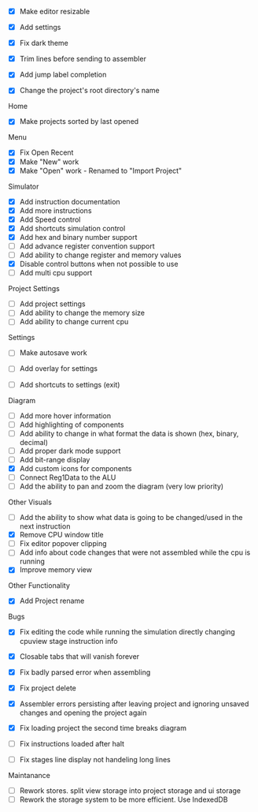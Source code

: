 - [x] Make editor resizable
- [x] Add settings
- [x] Fix dark theme
- [x] Trim lines before sending to assembler
- [x] Add jump label completion



- [x] Change the project's root directory's name

Home
- [x] Make projects sorted by last opened


Menu
- [x] Fix Open Recent
- [x] Make "New" work
- [x] Make "Open" work - Renamed to "Import Project"

Simulator
- [x] Add instruction documentation
- [x] Add more instructions
- [x] Add Speed control
- [x] Add shortcuts simulation control
- [x] Add hex and binary number support
- [ ] Add advance register convention support
- [ ] Add ability to change register and memory values
- [x] Disable control buttons when not possible to use
- [ ] Add multi cpu support

Project Settings
- [ ] Add project settings 
- [ ] Add ability to change the memory size
- [ ] Add ability to change current cpu

Settings
- [ ] Make autosave work
- [ ] Add overlay for settings
- [ ] Add shortcuts to settings (exit)


Diagram
- [ ] Add more hover information
- [ ] Add highlighting of components
- [ ] Add ability to change in what format the data is shown (hex, binary, decimal)
- [ ] Add proper dark mode support
- [ ] Add bit-range display
- [x] Add custom icons for components
- [ ] Connect Reg1Data to the ALU
- [ ] Add the ability to pan and zoom the diagram (very low priority)

Other Visuals
- [ ] Add the ability to show what data is going to be changed/used in the next instruction
- [x] Remove CPU window title
- [ ] Fix editor popover clipping
- [ ] Add info about code changes that were not assembled while the cpu is running
- [x] Improve memory view

Other Functionality
- [x] Add Project rename


Bugs
- [x] Fix editing the code while running the simulation directly changing cpuview stage instruction info
- [x] Closable tabs that will vanish forever
- [x] Fix badly parsed error when assembling
- [x] Fix project delete
- [x] Assembler errors persisting after leaving project and ignoring unsaved changes and opening the project again
- [x] Fix loading project the second time breaks diagram
- [ ] Fix instructions loaded after halt
- [ ] Fix stages line display not handeling long lines


Maintanance
- [ ] Rework stores. split view storage into project storage and ui storage
- [ ] Rework the storage system to be more efficient. Use IndexedDB

